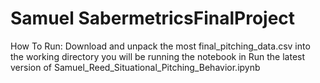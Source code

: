 # Samuel SabermetricsFinalProject

How To Run:
  Download and unpack the most final_pitching_data.csv into the working directory you will be running the notebook in
  Run the latest version of Samuel_Reed_Situational_Pitching_Behavior.ipynb
